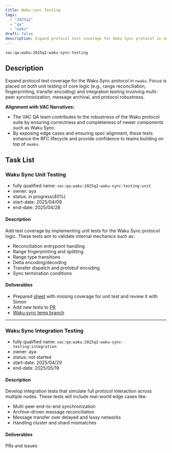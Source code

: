 ```yaml
---
title: Waku-sync Testing
tags:
  - "2025q2"
  - "qa"
  - "waku"
draft: false
description: Expand protocol test coverage for Waku Sync protocol in nwaku
---
```


`vac:qa:waku:2025q2-waku-sync-testing`

## Description

Expand protocol test coverage for the Waku Sync protocol in `nwaku`. 
Focus is placed on both unit testing of core logic (e.g., range reconciliation, fingerprinting, transfer encoding) 
and integration testing involving multi-peer synchronization, message archival, and protocol robustness.

**Alignment with VAC Narratives:**

* The VAC QA team contributes to the robustness of the Waku protocol suite
  by ensuring correctness and completeness of newer components such as Waku Sync.
* By exposing edge cases and ensuring spec alignment,
  these tests enhance the RFC lifecycle and provide confidence to teams building on top of `nwaku`.

## Task List

### Waku Sync Unit Testing

* fully qualified name: `vac:qa:waku:2025q2-waku-sync-testing:unit`
* owner: aya
* status: in progress(40%)
* start-date: 2025/04/08
* end-date: 2025/04/28

#### Description

Add test coverage by implementing unit tests for the Waku Sync protocol logic. 
These tests aim to validate internal mechanics such as:

- Reconciliation entrypoint handling
- Range fingerprinting and splitting
- Range type transitions
- Delta encoding/decoding
- Transfer dispatch and protobuf encoding
- Sync termination conditions

#### Deliverables
- Prepared [sheet](https://docs.google.com/spreadsheets/d/1Qj5LMyWR-ILA2wqd4eGe7j_V311QonZJ0LqnaWAJxMM/edit?gid=293767216#gid=293767216)  with missing coverage for unit test and review it with Simon 
- Add new tests to [PR](https://github.com/waku-org/nwaku/pull/3372)
- [Waku sync temp branch](https://github.com/waku-org/nwaku/pull/3388)

---

### Waku Sync Integration Testing

* fully qualified name: `vac:qa:waku:2025q2-waku-sync-testing:integration`
* owner: aya
* status: not started
* start-date: 2025/04/29
* end-date: 2025/05/19

#### Description

Develop integration tests that simulate full protocol interaction across multiple nodes. 
These tests will include real-world edge cases like:

- Multi-peer end-to-end synchronization
- Archive-driven message reconciliation
- Message transfer over delayed and lossy networks
- Handling cluster and shard mismatches

#### Deliverables

PRs and issues


